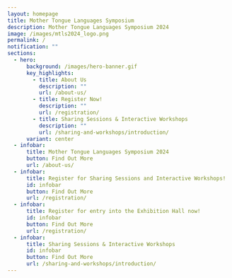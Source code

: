 ```yaml
---
layout: homepage
title: Mother Tongue Languages Symposium
description: Mother Tongue Languages Symposium 2024
image: /images/mtls2024_logo.png
permalink: /
notification: ""
sections:
  - hero:
      background: /images/hero-banner.gif
      key_highlights:
        - title: About Us
          description: ""
          url: /about-us/
        - title: Register Now!
          description: ""
          url: /registration/
        - title: Sharing Sessions & Interactive Workshops
          description: ""
          url: /sharing-and-workshops/introduction/
      variant: center
  - infobar:
      title: Mother Tongue Languages Symposium 2024
      button: Find Out More
      url: /about-us/
  - infobar:
      title: Register for Sharing Sessions and Interactive Workshops!
      id: infobar
      button: Find Out More
      url: /registration/
  - infobar:
      title: Register for entry into the Exhibition Hall now!
      id: infobar
      button: Find Out More
      url: /registration/
  - infobar:
      title: Sharing Sessions & Interactive Workshops
      id: infobar
      button: Find Out More
      url: /sharing-and-workshops/introduction/
---
```

